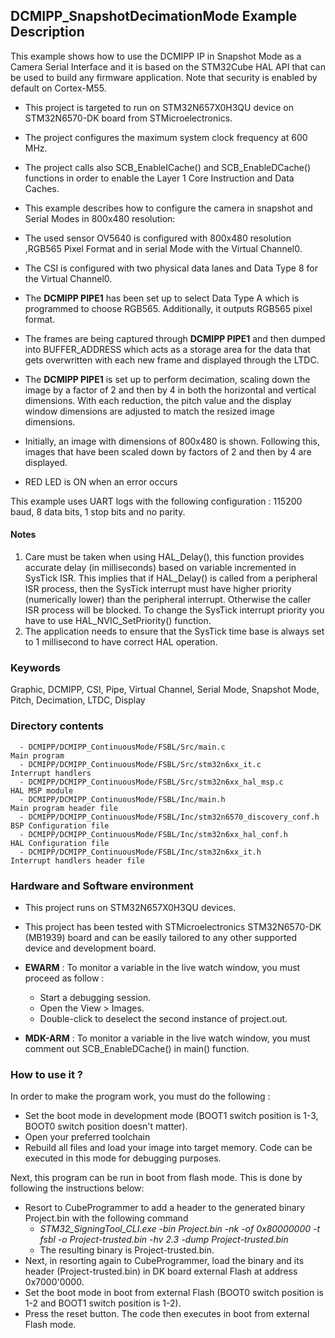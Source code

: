 
## <b>DCMIPP_SnapshotDecimationMode Example Description</b>

This example shows how to use the DCMIPP IP in Snapshot Mode as a Camera Serial Interface and it is based on the STM32Cube HAL API
that can be used to build any firmware application. Note that security is enabled by default on Cortex-M55.

- This project is targeted to run on STM32N657X0H3QU device on STM32N6570-DK board from STMicroelectronics.
- The project configures the maximum system clock frequency at 600 MHz.

- The project calls also SCB_EnableICache() and SCB_EnableDCache() functions in order to enable the Layer 1 Core Instruction and Data Caches.

- This example describes how to configure the camera in snapshot and Serial Modes in 800x480 resolution:
- The used sensor OV5640 is configured with 800x480 resolution ,RGB565 Pixel Format and in serial Mode with the Virtual Channel0.
- The CSI is configured with two physical data lanes and Data Type 8 for the Virtual Channel0.
- The **DCMIPP PIPE1** has been set up to select Data Type A which is programmed to choose RGB565. Additionally, it outputs RGB565 pixel format.

- The frames are being captured through **DCMIPP PIPE1** and then dumped into BUFFER_ADDRESS which acts as a storage area for the data that gets overwritten with each new frame
and displayed through the LTDC.

- The **DCMIPP PIPE1** is set up to perform decimation, scaling down the image by a factor of 2 and then by 4 in both the horizontal
  and vertical dimensions. With each reduction, the pitch value and the display window dimensions are adjusted to match the resized image dimensions.

- Initially, an image with dimensions of 800x480 is shown. Following this, images that have been scaled down by factors of 2 and then by 4 are displayed.

- RED LED is ON when an error occurs

This example uses UART logs with the following configuration : 115200 baud, 8 data bits, 1 stop bits and no parity.

#### <b>Notes</b>

 1. Care must be taken when using HAL_Delay(), this function provides accurate delay (in milliseconds)
    based on variable incremented in SysTick ISR. This implies that if HAL_Delay() is called from
    a peripheral ISR process, then the SysTick interrupt must have higher priority (numerically lower)
    than the peripheral interrupt. Otherwise the caller ISR process will be blocked.
    To change the SysTick interrupt priority you have to use HAL_NVIC_SetPriority() function.
 2. The application needs to ensure that the SysTick time base is always set to 1 millisecond
    to have correct HAL operation.

### <b>Keywords</b>

Graphic, DCMIPP, CSI, Pipe, Virtual Channel, Serial Mode, Snapshot Mode, Pitch, Decimation, LTDC, Display

### <b>Directory contents</b>

      - DCMIPP/DCMIPP_ContinuousMode/FSBL/Src/main.c                         Main program
      - DCMIPP/DCMIPP_ContinuousMode/FSBL/Src/stm32n6xx_it.c                 Interrupt handlers
      - DCMIPP/DCMIPP_ContinuousMode/FSBL/Src/stm32n6xx_hal_msp.c            HAL MSP module
      - DCMIPP/DCMIPP_ContinuousMode/FSBL/Inc/main.h                         Main program header file
      - DCMIPP/DCMIPP_ContinuousMode/FSBL/Inc/stm32n6570_discovery_conf.h    BSP Configuration file
      - DCMIPP/DCMIPP_ContinuousMode/FSBL/Inc/stm32n6xx_hal_conf.h           HAL Configuration file
      - DCMIPP/DCMIPP_ContinuousMode/FSBL/Inc/stm32n6xx_it.h                 Interrupt handlers header file


### <b>Hardware and Software environment</b>

  - This project runs on STM32N657X0H3QU devices.
  - This project has been tested with STMicroelectronics STM32N6570-DK (MB1939)
    board and can be easily tailored to any other supported device
    and development board.

  - **EWARM** : To monitor a variable in the live watch window, you must proceed as follow :
    - Start a debugging session.
    - Open the View > Images.
    - Double-click to deselect the second instance of project.out.

  - **MDK-ARM** : To monitor a variable in the live watch window, you must comment out SCB_EnableDCache() in main() function.

### <b>How to use it ?</b>

In order to make the program work, you must do the following :

 - Set the boot mode in development mode (BOOT1 switch position is 1-3, BOOT0 switch position doesn't matter).
 - Open your preferred toolchain
 - Rebuild all files and load your image into target memory. Code can be executed in this mode for debugging purposes.

 Next, this program can be run in boot from flash mode. This is done by following the instructions below:

 - Resort to CubeProgrammer to add a header to the generated binary Project.bin with the following command
   - *STM32_SigningTool_CLI.exe -bin Project.bin -nk -of 0x80000000 -t fsbl -o Project-trusted.bin -hv 2.3 -dump Project-trusted.bin*
   - The resulting binary is Project-trusted.bin.
 - Next, in resorting again to CubeProgrammer, load the binary and its header (Project-trusted.bin) in DK board external Flash at address 0x7000'0000.
 - Set the boot mode in boot from external Flash (BOOT0 switch position is 1-2 and BOOT1 switch position is 1-2).
 - Press the reset button. The code then executes in boot from external Flash mode.










